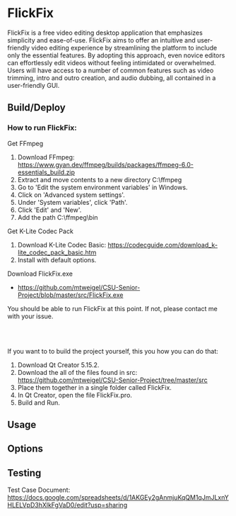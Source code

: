# FlickFix

FlickFix is a free video editing desktop application that emphasizes simplicity and ease-of-use. FlickFix aims to offer an intuitive and user-friendly video editing experience by streamlining the platform to include only the essential features. By adopting this approach, even novice editors can effortlessly edit videos without feeling intimidated or overwhelmed. Users will have access to a number of common features such as video trimming, intro and outro creation, and audio dubbing, all contained in a user-friendly GUI.

## Build/Deploy

### How to run FlickFix:

Get FFmpeg
1. Download FFmpeg: https://www.gyan.dev/ffmpeg/builds/packages/ffmpeg-6.0-essentials_build.zip
2. Extract and move contents to a new directory C:\ffmpeg
3. Go to 'Edit the system environment variables' in Windows.
4. Click on 'Advanced system settings'.
5. Under 'System variables', click 'Path'.
6. Click 'Edit' and 'New'.
7. Add the path C:\ffmpeg\bin

Get K-Lite Codec Pack
1. Download K-Lite Codec Basic: https://codecguide.com/download_k-lite_codec_pack_basic.htm
2. Install with default options.

Download FlickFix.exe
- https://github.com/mtweigel/CSU-Senior-Project/blob/master/src/FlickFix.exe

You should be able to run FlickFix at this point. If not, please contact me with your issue.

<br><br>

If you want to to build the project yourself, this you how you can do that:
1. Download Qt Creator 5.15.2.
2. Download the all of the files found in src: https://github.com/mtweigel/CSU-Senior-Project/tree/master/src
3. Place them together in a single folder called FlickFix.
4. In Qt Creator, open the file FlickFix.pro.
5. Build and Run.

## Usage

## Options

## Testing

Test Case Document: https://docs.google.com/spreadsheets/d/1AKGEy2gAnmjuKqQM1qJmJLxnYHLELVpD3hXlkFgVaD0/edit?usp=sharing


